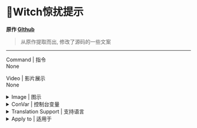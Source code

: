 # 📌Witch惊扰提示

**原作 [GIthub](https://github.com/umlka/l4d2/blob/main/sms/sms.sp)**

> 从原作提取而出, 修改了源码的一些文案
---
Command | 指令
<br>None

Video | 影片展示
<br>None

<details><summary>Image | 图示</summary>

❗必须要存在**特感bot**才会显示红色字体

![survivor_mvp.smx](imgs/01.png)<br>
</details>

<details><summary>ConVar | 控制台变量</summary>

no cfg
```sourcepawn
//Witch惊扰提示 1=开,0=关
sms_witchstartled_notify "1"
```
</details>

<details><summary>Translation Support | 支持语言</summary>

```
简体中文
```
</details>

<details><summary>Apply to | 适用于</summary>

```php
L4D2
```

Require | 需求
<br>None

Related Plugin | 相关插件
<br>None

Changelog | 版本日志
<br>None

<details><summary>Changelog | 版本日志</summary>

- v1.7 (2023-12-17)
	- Optimize code and improve performance

- v1.6 (2023-11-18)
	- Add grenade launcher damage

- v1.5 (2022-12-6)
	- Disable Pipe Bomb Explosive friendly fire
	- Disable Fire friendly fire.
	- Friendly fire now will not incap player
</details>